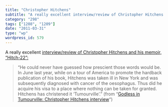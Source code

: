 ```yaml
---
title: "Christopher Hitchens"
subtitle: "A really excellent interview/review of Christopher Hitchens and his memoir, “Hitch-22”:"
category: "298"
tags: ["1208", "1209"]
date: "2011-03-31"
type: "wp"
wordpress_id: 579
---
```

A really excellent [interview/review of Christopher Hitchens and his memoir, “Hitch-22”:](http://www.telegraph.co.uk/culture/books/8388695/Godless-in-Tumourville-Christopher-Hitchens-interview.html)

> “He could never have guessed how prescient those words would be. In June last year, while on a tour of America to promote the hardback publication of his book, Hitchens was taken ill in New York and was subsequently diagnosed with cancer of the oesophagus. Thus did he acquire his visa to a place where nothing can be taken for granted. Hitchens has christened it ‘Tumourville’.” (from “[Godless in Tumourville: Christopher Hitchens interview](http://www.telegraph.co.uk/culture/books/8388695/Godless-in-Tumourville-Christopher-Hitchens-interview.html)“)